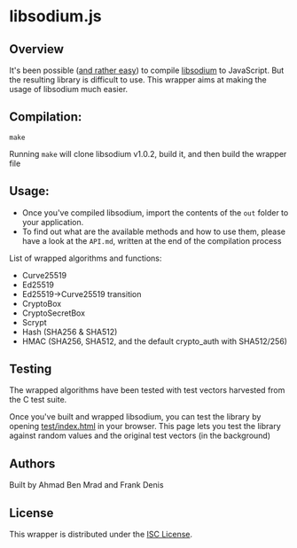 # libsodium.js

## Overview

It's been possible ([and rather easy](https://github.com/jedisct1/libsodium/blob/d33d0f08e09ae9f5bbacfeaffd522a5b38024c65/dist-build/emscripten.sh))
to compile [libsodium](https://github.com/jedisct1/libsodium) to
JavaScript. But the resulting library is difficult to use. This
wrapper aims at making the usage of libsodium much easier.

## Compilation:

    make

Running `make` will clone libsodium v1.0.2, build it, and then build
the wrapper file

## Usage:

* Once you've compiled libsodium, import the contents of the `out` folder to your application.
* To find out what are the available methods and how to use them,
  please have a look at the `API.md`, written at the end of the
  compilation process

List of wrapped algorithms and functions:
* Curve25519
* Ed25519
* Ed25519->Curve25519 transition
* CryptoBox
* CryptoSecretBox
* Scrypt
* Hash (SHA256 & SHA512)
* HMAC (SHA256, SHA512, and the default crypto_auth with SHA512/256)

## Testing

The wrapped algorithms have been tested with test vectors harvested
from the C test suite.

Once you've built and wrapped libsodium, you can test the library by
opening [test/index.html](test/index.html) in your browser. This page
lets you test the library against random values and the original test
vectors (in the background)

## Authors

Built by Ahmad Ben Mrad and Frank Denis

## License

This wrapper is distributed under the
[ISC License](http://en.wikipedia.org/wiki/ISC_license).
